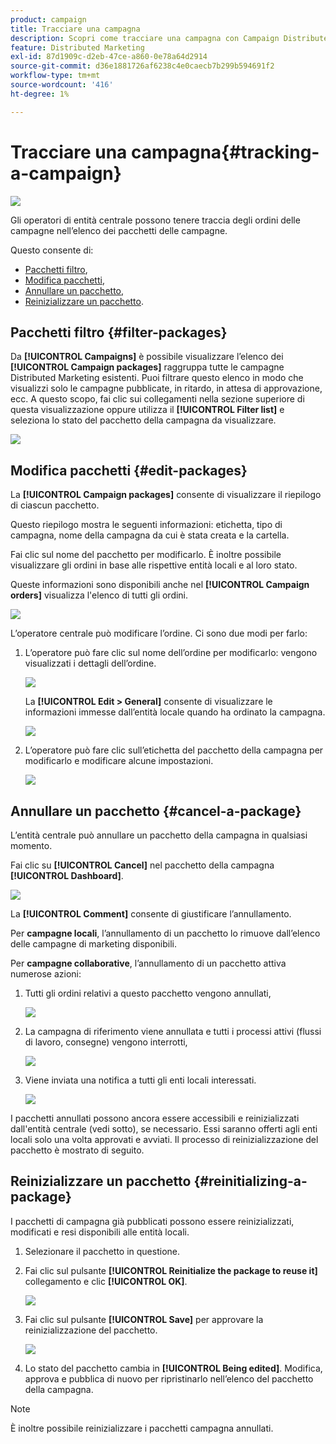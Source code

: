 ```yaml
---
product: campaign
title: Tracciare una campagna
description: Scopri come tracciare una campagna con Campaign Distributed Marketing
feature: Distributed Marketing
exl-id: 87d1909c-d2eb-47ce-a860-0e78a64d2914
source-git-commit: d36e1881726af6238c4e0caecb7b299b594691f2
workflow-type: tm+mt
source-wordcount: '416'
ht-degree: 1%

---
```


# Tracciare una campagna{#tracking-a-campaign}

![](../../assets/common.svg)

Gli operatori di entità centrale possono tenere traccia degli ordini delle campagne nell’elenco dei pacchetti delle campagne.

Questo consente di:

* [Pacchetti filtro](#filter-packages),
* [Modifica pacchetti](#edit-packages),
* [Annullare un pacchetto](#cancel-a-package),
* [Reinizializzare un pacchetto](#reinitializing-a-package).

## Pacchetti filtro {#filter-packages}

Da **[!UICONTROL Campaigns]** è possibile visualizzare l’elenco dei **[!UICONTROL Campaign packages]** raggruppa tutte le campagne Distributed Marketing esistenti. Puoi filtrare questo elenco in modo che visualizzi solo le campagne pubblicate, in ritardo, in attesa di approvazione, ecc. A questo scopo, fai clic sui collegamenti nella sezione superiore di questa visualizzazione oppure utilizza il **[!UICONTROL Filter list]** e seleziona lo stato del pacchetto della campagna da visualizzare.

![](assets/mkg_dist_catalog_filter.png)

## Modifica pacchetti {#edit-packages}

La **[!UICONTROL Campaign packages]** consente di visualizzare il riepilogo di ciascun pacchetto.

Questo riepilogo mostra le seguenti informazioni: etichetta, tipo di campagna, nome della campagna da cui è stata creata e la cartella.

Fai clic sul nome del pacchetto per modificarlo. È inoltre possibile visualizzare gli ordini in base alle rispettive entità locali e al loro stato.

Queste informazioni sono disponibili anche nel **[!UICONTROL Campaign orders]** visualizza l&#39;elenco di tutti gli ordini.

![](assets/mkg_dist_catalog_op_command_details.png)

L’operatore centrale può modificare l’ordine. Ci sono due modi per farlo:

1. L’operatore può fare clic sul nome dell’ordine per modificarlo: vengono visualizzati i dettagli dell’ordine.

   ![](assets/mkg_dist_catalog_op_command_edit1.png)

   La **[!UICONTROL Edit > General]** consente di visualizzare le informazioni immesse dall’entità locale quando ha ordinato la campagna.

   ![](assets/mkg_dist_catalog_op_command_edit1a.png)

1. L’operatore può fare clic sull’etichetta del pacchetto della campagna per modificarlo e modificare alcune impostazioni.

   ![](assets/mkg_dist_catalog_op_command_edit2.png)

## Annullare un pacchetto {#cancel-a-package}

L’entità centrale può annullare un pacchetto della campagna in qualsiasi momento.

Fai clic su **[!UICONTROL Cancel]** nel pacchetto della campagna **[!UICONTROL Dashboard]**.

![](assets/mkg_dist_cancel_op_from_dashboard.png)

La **[!UICONTROL Comment]** consente di giustificare l’annullamento.

Per **campagne locali**, l’annullamento di un pacchetto lo rimuove dall’elenco delle campagne di marketing disponibili.

Per **campagne collaborative**, l’annullamento di un pacchetto attiva numerose azioni:

1. Tutti gli ordini relativi a questo pacchetto vengono annullati,

   ![](assets/mkg_dist_mutual_op_cancelled.png)

1. La campagna di riferimento viene annullata e tutti i processi attivi (flussi di lavoro, consegne) vengono interrotti,

   ![](assets/mkg_dist_mutual_op_cancelled1.png)

1. Viene inviata una notifica a tutti gli enti locali interessati.

   ![](assets/mkg_dist_mutual_op_cancelled2.png)

I pacchetti annullati possono ancora essere accessibili e reinizializzati dall&#39;entità centrale (vedi sotto), se necessario. Essi saranno offerti agli enti locali solo una volta approvati e avviati. Il processo di reinizializzazione del pacchetto è mostrato di seguito.

## Reinizializzare un pacchetto {#reinitializing-a-package}

I pacchetti di campagna già pubblicati possono essere reinizializzati, modificati e resi disponibili alle entità locali.

1. Selezionare il pacchetto in questione.
1. Fai clic sul pulsante **[!UICONTROL Reinitialize the package to reuse it]** collegamento e clic **[!UICONTROL OK]**.

   ![](assets/mkg_dist_mutual_op_reinit.png)

1. Fai clic sul pulsante **[!UICONTROL Save]** per approvare la reinizializzazione del pacchetto.

   ![](assets/mkg_dist_mutual_op_reinit2.png)

1. Lo stato del pacchetto cambia in **[!UICONTROL Being edited]**. Modifica, approva e pubblica di nuovo per ripristinarlo nell’elenco del pacchetto della campagna.

>[!NOTE]
>
>È inoltre possibile reinizializzare i pacchetti campagna annullati.
